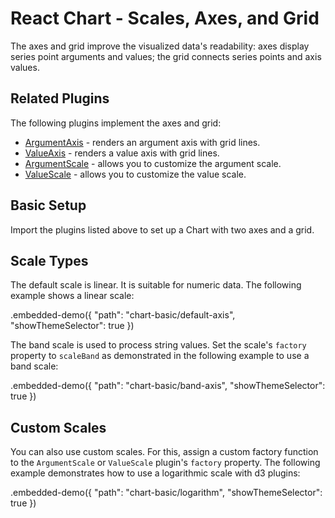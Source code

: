 # React Chart - Scales, Axes, and Grid

The axes and grid improve the visualized data's readability: axes display series point arguments and values; the grid connects series points and axis values.

## Related Plugins

The following plugins implement the axes and grid:

- [ArgumentAxis](../reference/argument-axis.md) - renders an argument axis with grid lines.
- [ValueAxis](../reference/value-axis.md) - renders a value axis with grid lines.
- [ArgumentScale](../reference/argument-scale.md) - allows you to customize the argument scale.
- [ValueScale](../reference/value-scale.md) - allows you to customize the value scale.

## Basic Setup

Import the plugins listed above to set up a Chart with two axes and a grid.

## Scale Types

The default scale is linear. It is suitable for numeric data. The following example shows a linear scale:

.embedded-demo({ "path": "chart-basic/default-axis", "showThemeSelector": true })

The band scale is used to process string values. Set the scale's `factory` property to `scaleBand` as demonstrated in the following example to use a band scale:

.embedded-demo({ "path": "chart-basic/band-axis", "showThemeSelector": true })

## Custom Scales

You can also use custom scales. For this, assign a custom factory function to the `ArgumentScale` or `ValueScale` plugin's `factory` property. The following example demonstrates how to use a logarithmic scale with d3 plugins:

.embedded-demo({ "path": "chart-basic/logarithm", "showThemeSelector": true })
